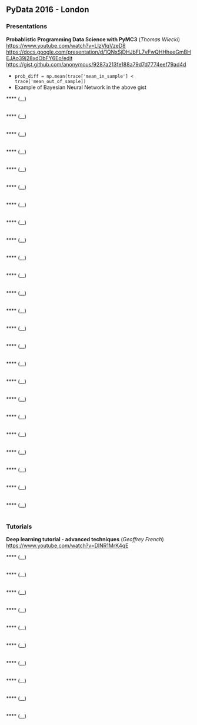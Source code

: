 ## PyData 2016 - London

### Presentations

**Probablistic Programming Data Science with PyMC3** (_Thomas Wiecki_)
<br/>https://www.youtube.com/watch?v=LlzVlqVzeD8
<br/>https://docs.google.com/presentation/d/1QNxSjDHJbFL7vFwQHHheeGmBHEJAo39j28xdObFY6Eo/edit
<br/>https://gist.github.com/anonymous/9287a213fe188a79d7d7774eef79ad4d

 - `prob_diff = np.mean(trace['mean_in_sample'] < trace['mean_out_of_sample])`
 - Example of Bayesian Neural Network in the above gist

**** (__)
<br/>
<br/>

**** (__)
<br/>
<br/>

**** (__)
<br/>
<br/>

**** (__)
<br/>
<br/>

**** (__)
<br/>
<br/>

**** (__)
<br/>
<br/>

**** (__)
<br/>
<br/>

**** (__)
<br/>
<br/>

**** (__)
<br/>
<br/>

**** (__)
<br/>
<br/>

**** (__)
<br/>
<br/>

**** (__)
<br/>
<br/>

**** (__)
<br/>
<br/>

**** (__)
<br/>
<br/>

**** (__)
<br/>
<br/>

**** (__)
<br/>
<br/>

**** (__)
<br/>
<br/>

**** (__)
<br/>
<br/>

**** (__)
<br/>
<br/>

**** (__)
<br/>
<br/>

**** (__)
<br/>
<br/>

**** (__)
<br/>
<br/>

**** (__)
<br/>
<br/>

**** (__)
<br/>
<br/>


### Tutorials

**Deep learning tutorial - advanced techniques** (_Geoffrey French_)
<br/>https://www.youtube.com/watch?v=DlNR1MrK4qE

**** (__)
<br/>
<br/>

**** (__)
<br/>
<br/>

**** (__)
<br/>
<br/>

**** (__)
<br/>
<br/>

**** (__)
<br/>
<br/>


**** (__)
<br/>
<br/>

**** (__)
<br/>
<br/>

**** (__)
<br/>
<br/>

**** (__)
<br/>
<br/>

**** (__)
<br/>
<br/>
